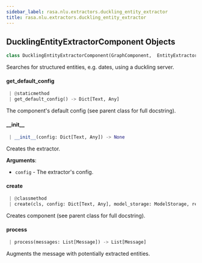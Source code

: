 ```yaml
---
sidebar_label: rasa.nlu.extractors.duckling_entity_extractor
title: rasa.nlu.extractors.duckling_entity_extractor
---
```

## DucklingEntityExtractorComponent Objects

```python
class DucklingEntityExtractorComponent(GraphComponent,  EntityExtractorMixin)
```

Searches for structured entities, e.g. dates, using a duckling server.

#### get\_default\_config

```python
 | @staticmethod
 | get_default_config() -> Dict[Text, Any]
```

The component&#x27;s default config (see parent class for full docstring).

#### \_\_init\_\_

```python
 | __init__(config: Dict[Text, Any]) -> None
```

Creates the extractor.

**Arguments**:

- `config` - The extractor&#x27;s config.

#### create

```python
 | @classmethod
 | create(cls, config: Dict[Text, Any], model_storage: ModelStorage, resource: Resource, execution_context: ExecutionContext) -> DucklingEntityExtractorComponent
```

Creates component (see parent class for full docstring).

#### process

```python
 | process(messages: List[Message]) -> List[Message]
```

Augments the message with potentially extracted entities.

